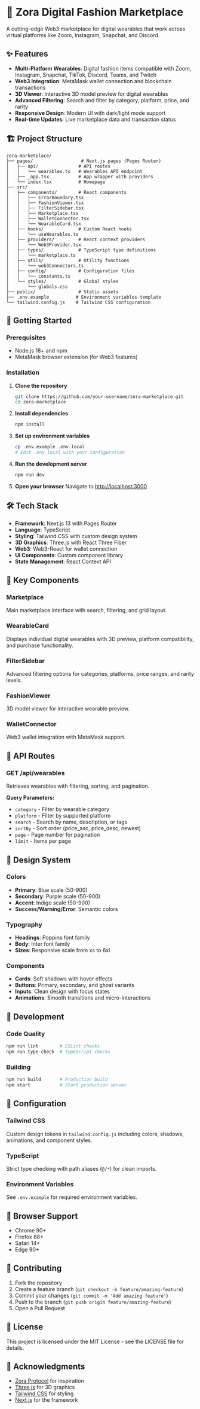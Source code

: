 # 🎨 Zora Digital Fashion Marketplace

A cutting-edge Web3 marketplace for digital wearables that work across virtual platforms like Zoom, Instagram, Snapchat, and Discord.

## ✨ Features

- **Multi-Platform Wearables**: Digital fashion items compatible with Zoom, Instagram, Snapchat, TikTok, Discord, Teams, and Twitch
- **Web3 Integration**: MetaMask wallet connection and blockchain transactions
- **3D Viewer**: Interactive 3D model preview for digital wearables
- **Advanced Filtering**: Search and filter by category, platform, price, and rarity
- **Responsive Design**: Modern UI with dark/light mode support
- **Real-time Updates**: Live marketplace data and transaction status

## 🏗️ Project Structure

```
zora-marketplace/
├── pages/                  # Next.js pages (Pages Router)
│   ├── api/               # API routes
│   │   └── wearables.ts   # Wearables API endpoint
│   ├── _app.tsx           # App wrapper with providers
│   └── index.tsx          # Homepage
├── src/
│   ├── components/        # React components
│   │   ├── ErrorBoundary.tsx
│   │   ├── FashionViewer.tsx
│   │   ├── FilterSidebar.tsx
│   │   ├── Marketplace.tsx
│   │   ├── WalletConnector.tsx
│   │   └── WearableCard.tsx
│   ├── hooks/             # Custom React hooks
│   │   └── useWearables.ts
│   ├── providers/         # React context providers
│   │   └── Web3Provider.tsx
│   ├── types/             # TypeScript type definitions
│   │   └── marketplace.ts
│   ├── utils/             # Utility functions
│   │   └── web3Connectors.ts
│   ├── config/            # Configuration files
│   │   └── constants.ts
│   └── styles/            # Global styles
│       └── globals.css
├── public/                # Static assets
├── .env.example          # Environment variables template
└── tailwind.config.js    # Tailwind CSS configuration
```

## 🚀 Getting Started

### Prerequisites

- Node.js 18+ and npm
- MetaMask browser extension (for Web3 features)

### Installation

1. **Clone the repository**
   ```bash
   git clone https://github.com/your-username/zora-marketplace.git
   cd zora-marketplace
   ```

2. **Install dependencies**
   ```bash
   npm install
   ```

3. **Set up environment variables**
   ```bash
   cp .env.example .env.local
   # Edit .env.local with your configuration
   ```

4. **Run the development server**
   ```bash
   npm run dev
   ```

5. **Open your browser**
   Navigate to [http://localhost:3000](http://localhost:3000)

## 🛠️ Tech Stack

- **Framework**: Next.js 13 with Pages Router
- **Language**: TypeScript
- **Styling**: Tailwind CSS with custom design system
- **3D Graphics**: Three.js with React Three Fiber
- **Web3**: Web3-React for wallet connection
- **UI Components**: Custom component library
- **State Management**: React Context API

## 🎯 Key Components

### Marketplace
Main marketplace interface with search, filtering, and grid layout.

### WearableCard
Displays individual digital wearables with 3D preview, platform compatibility, and purchase functionality.

### FilterSidebar
Advanced filtering options for categories, platforms, price ranges, and rarity levels.

### FashionViewer
3D model viewer for interactive wearable preview.

### WalletConnector
Web3 wallet integration with MetaMask support.

## 📡 API Routes

### GET /api/wearables
Retrieves wearables with filtering, sorting, and pagination.

**Query Parameters:**
- `category` - Filter by wearable category
- `platform` - Filter by supported platform
- `search` - Search by name, description, or tags
- `sortBy` - Sort order (price_asc, price_desc, newest)
- `page` - Page number for pagination
- `limit` - Items per page

## 🎨 Design System

### Colors
- **Primary**: Blue scale (50-900)
- **Secondary**: Purple scale (50-900)
- **Accent**: Indigo scale (50-900)
- **Success/Warning/Error**: Semantic colors

### Typography
- **Headings**: Poppins font family
- **Body**: Inter font family
- **Sizes**: Responsive scale from xs to 6xl

### Components
- **Cards**: Soft shadows with hover effects
- **Buttons**: Primary, secondary, and ghost variants
- **Inputs**: Clean design with focus states
- **Animations**: Smooth transitions and micro-interactions

## 🧪 Development

### Code Quality
```bash
npm run lint        # ESLint checks
npm run type-check  # TypeScript checks
```

### Building
```bash
npm run build       # Production build
npm start           # Start production server
```

## 🔧 Configuration

### Tailwind CSS
Custom design tokens in `tailwind.config.js` including colors, shadows, animations, and component styles.

### TypeScript
Strict type checking with path aliases (`@/*`) for clean imports.

### Environment Variables
See `.env.example` for required environment variables.

## 📱 Browser Support

- Chrome 90+
- Firefox 88+
- Safari 14+
- Edge 90+

## 🤝 Contributing

1. Fork the repository
2. Create a feature branch (`git checkout -b feature/amazing-feature`)
3. Commit your changes (`git commit -m 'Add amazing feature'`)
4. Push to the branch (`git push origin feature/amazing-feature`)
5. Open a Pull Request

## 📄 License

This project is licensed under the MIT License - see the LICENSE file for details.

## 🙏 Acknowledgments

- [Zora Protocol](https://zora.co/) for inspiration
- [Three.js](https://threejs.org/) for 3D graphics
- [Tailwind CSS](https://tailwindcss.com/) for styling
- [Next.js](https://nextjs.org/) for the framework
